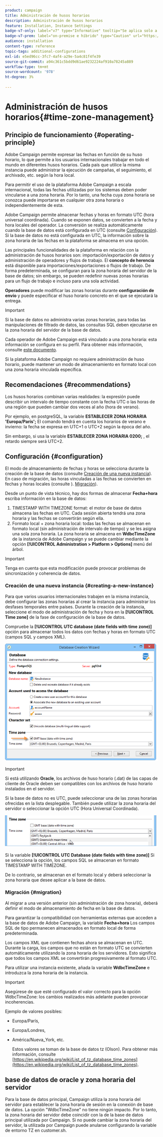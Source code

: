 ```yaml
---
product: campaign
title: Administración de husos horarios
description: Administración de husos horarios
feature: Installation, Instance Settings
badge-v7-only: label="v7" type="Informative" tooltip="Se aplica solo a Campaign Classic v7"
badge-v7-prem: label="on-premise e híbrido" type="Caution" url="https://experienceleague.adobe.com/docs/campaign-classic/using/installing-campaign-classic/architecture-and-hosting-models/hosting-models-lp/hosting-models.html?lang=es" tooltip="Se aplica solo a implementaciones On-premise e híbridas"
audience: installation
content-type: reference
topic-tags: additional-configurations
exl-id: e5ed96cc-3fc7-4af4-a29e-5a4c81f4fe39
source-git-commit: a94c361c5bdd9d61ae9232224af910a78245a889
workflow-type: tm+mt
source-wordcount: '978'
ht-degree: 3%

---
```


# Administración de husos horarios{#time-zone-management}



## Principio de funcionamiento {#operating-principle}

Adobe Campaign permite expresar las fechas en función de su huso horario, lo que permite a los usuarios internacionales trabajar en todo el mundo en diferentes husos horarios. Cada país que utilice la misma instancia puede administrar la ejecución de campañas, el seguimiento, el archivado, etc. según la hora local.

Para permitir el uso de la plataforma Adobe Campaign a escala internacional, todas las fechas utilizadas por los sistemas deben poder vincularse a una zona horaria. Por lo tanto, una fecha cuya zona horaria se conozca puede importarse en cualquier otra zona horaria o independientemente de esta.

Adobe Campaign permite almacenar fechas y horas en formato UTC (hora universal coordinada). Cuando se exponen datos, se convierten a la fecha y hora locales del operador. La conversión se realiza automáticamente cuando la base de datos está configurada en UTC (consulte [Configuración](#configuration)). Si la base de datos no está configurada en UTC, la información sobre la zona horaria de las fechas en la plataforma se almacena en una opción.

Las principales funcionalidades de la plataforma en relación con la administración de husos horarios son: importación/exportación de datos y administración de operadores y flujos de trabajo. El **concepto de herencia** está disponible para importaciones/exportaciones o flujos de trabajo. De forma predeterminada, se configuran para la zona horaria del servidor de la base de datos; sin embargo, se pueden redefinir nuevas zonas horarias para un flujo de trabajo e incluso para una sola actividad.

**Operadores** puede modificar las zonas horarias durante **configuración de envío** y puede especificar el huso horario concreto en el que se ejecutará la entrega.

>[!IMPORTANT]
>
>Si la base de datos no administra varias zonas horarias, para todas las manipulaciones de filtrado de datos, las consultas SQL deben ejecutarse en la zona horaria del servidor de la base de datos.

Cada operador de Adobe Campaign está vinculado a una zona horaria: esta información se configura en su perfil. Para obtener más información, consulte [este documento](../../platform/using/access-management.md).

Si la plataforma Adobe Campaign no requiere administración de huso horario, puede mantener un modo de almacenamiento en formato local con una zona horaria vinculada específica.

## Recomendaciones {#recommendations}

Los husos horarios combinan varias realidades: la expresión puede describir un intervalo de tiempo constante con la fecha UTC o las horas de una región que pueden cambiar dos veces al año (hora de verano).

Por ejemplo, en postgreSQL, la variable **ESTABLECER ZONA HORARIA &#39;Europa/París&#39;;** El comando tendrá en cuenta los horarios de verano e invierno: la fecha se expresa en UTC+1 o UTC+2 según la época del año.

Sin embargo, si usa la variable **ESTABLECER ZONA HORARIA 0200;** , el retardo siempre será UTC+2.

## Configuración {#configuration}

El modo de almacenamiento de fechas y horas se selecciona durante la creación de la base de datos (consulte [Creación de una nueva instancia](#creating-a-new-instance)). En caso de migración, las horas vinculadas a las fechas se convierten en fechas y horas locales (consulte ). [Migración](#migration)).

Desde un punto de vista técnico, hay dos formas de almacenar **Fecha+hora** escriba información en la base de datos:

1. TIMESTAMP WITH TIMEZONE format: el motor de base de datos almacena las fechas en UTC. Cada sesión abierta tendrá una zona horaria y las fechas se convertirán según ella.
1. Formato local + zona horaria local: todas las fechas se almacenan en formato local (sin administración de intervalo de tiempo) y se les asigna una sola zona horaria. La zona horaria se almacena en **WdbcTimeZone** de la instancia de Adobe Campaign y se puede cambiar mediante la opción **[!UICONTROL Administration > Platform > Options]** menú del árbol.

>[!IMPORTANT]
>
>Tenga en cuenta que esta modificación puede provocar problemas de sincronización y coherencia de datos.

### Creación de una nueva instancia {#creating-a-new-instance}

Para que varios usuarios internacionales trabajen en la misma instancia, debe configurar las zonas horarias al crear la instancia para administrar los desfases temporales entre países. Durante la creación de la instancia, seleccione el modo de administración de fecha y hora en la **[!UICONTROL Time zone]** de la fase de configuración de la base de datos.

Compruebe la **[!UICONTROL UTC database (date fields with time zone)]** opción para almacenar todos los datos con fechas y horas en formato UTC (campos SQL y campos XML).

![](assets/install_wz_select_utc_option.png)

>[!IMPORTANT]
>
>Si está utilizando **Oracle**, los archivos de huso horario (.dat) de las capas de cliente de Oracle deben ser compatibles con los archivos de huso horario instalados en el servidor.

Si la base de datos no es UTC, puede seleccionar una de las zonas horarias ofrecidas en la lista desplegable. También puede utilizar la zona horaria del servidor o seleccionar la opción UTC (Hora Universal Coordinada).

![](assets/install_wz_unselect_utc_option.png)

Si la variable **[!UICONTROL UTC Database (date fields with time zone)]** Si se selecciona la opción, los campos SQL se almacenan en formato TIMESTAMP WITH TIMEZONE.

De lo contrario, se almacenan en el formato local y deberá seleccionar la zona horaria que desee aplicar a la base de datos.

### Migración {#migration}

Al migrar a una versión anterior (sin administración de zona horaria), deberá definir el modo de almacenamiento de fecha en la base de datos.

Para garantizar la compatibilidad con herramientas externas que acceden a la base de datos de Adobe Campaign, la variable **Fecha+hora** Los campos SQL de tipo permanecen almacenados en formato local de forma predeterminada.

Los campos XML que contienen fechas ahora se almacenan en UTC. Durante la carga, los campos que no están en formato UTC se convierten automáticamente utilizando la zona horaria de los servidores. Esto significa que todos los campos XML se convertirán progresivamente al formato UTC.

Para utilizar una instancia existente, añada la variable **WdbcTimeZone** e introduzca la zona horaria de la instancia.

>[!IMPORTANT]
>
>Asegúrese de que esté configurado el valor correcto para la opción WdbcTimeZone: los cambios realizados más adelante pueden provocar incoherencias.

Ejemplo de valores posibles:

* Europa/París,
* Europa/Londres,
* América/Nueva_York, etc.

  Estos valores se toman de la base de datos tz (Olson). Para obtener más información, consulte [https://en.wikipedia.org/wiki/List_of_tz_database_time_zones](https://en.wikipedia.org/wiki/List_of_tz_database_time_zones).

## base de datos de oracle y zona horaria del servidor

Para la base de datos principal, Campaign utiliza la zona horaria del servidor para establecer la zona horaria de sesión en la conexión de base de datos. La opción &quot;WdbcTimeZone&quot; no tiene ningún impacto. Por lo tanto, la zona horaria del servidor debe coincidir con la de la base de datos principal utilizada por Campaign. Si no puede cambiar la zona horaria del servidor, la utilizada por Campaign puede anularse configurando la variable de entorno TZ en customer.sh.